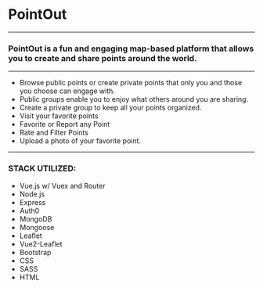 # PointOut #
---

### PointOut is a fun and engaging map-based platform that allows you to create and share points around the world. 
---
* Browse public points or create private points that only you and those you choose can engage with.
* Public groups enable you to enjoy what others around you are sharing.
* Create a private group to keep all your points organized.
*	Visit your favorite points
*	Favorite or Report any Point
*	Rate and Filter Points
* Upload a photo of your favorite point.
---
### STACK UTILIZED:
*	Vue.js w/ Vuex and Router           
*	Node.js                             
*	Express                             
*	Auth0                              
*	MongoDB                             
*	Mongoose                            
*	Leaflet
*	Vue2-Leaflet
*	Bootstrap
*	CSS
*	SASS
*	HTML
